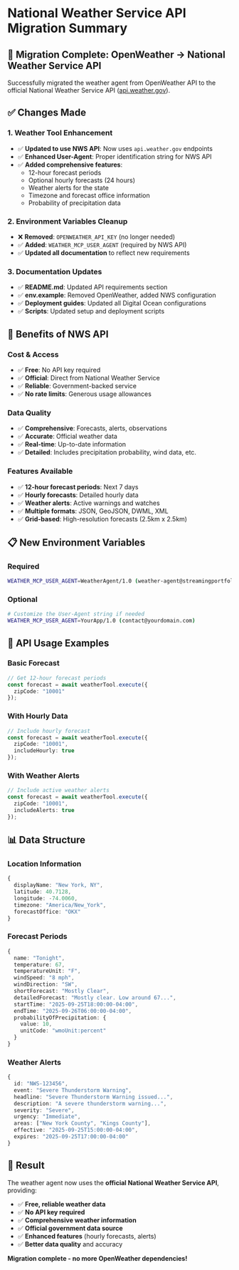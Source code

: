 # National Weather Service API Migration Summary

## 🎯 **Migration Complete: OpenWeather → National Weather Service API**

Successfully migrated the weather agent from OpenWeather API to the official National Weather Service API ([api.weather.gov](https://www.weather.gov/documentation/services-web-api)).

## ✅ **Changes Made**

### **1. Weather Tool Enhancement**
- ✅ **Updated to use NWS API**: Now uses `api.weather.gov` endpoints
- ✅ **Enhanced User-Agent**: Proper identification string for NWS API
- ✅ **Added comprehensive features**:
  - 12-hour forecast periods
  - Optional hourly forecasts (24 hours)
  - Weather alerts for the state
  - Timezone and forecast office information
  - Probability of precipitation data

### **2. Environment Variables Cleanup**
- ❌ **Removed**: `OPENWEATHER_API_KEY` (no longer needed)
- ✅ **Added**: `WEATHER_MCP_USER_AGENT` (required by NWS API)
- ✅ **Updated all documentation** to reflect new requirements

### **3. Documentation Updates**
- ✅ **README.md**: Updated API requirements section
- ✅ **env.example**: Removed OpenWeather, added NWS configuration
- ✅ **Deployment guides**: Updated all Digital Ocean configurations
- ✅ **Scripts**: Updated setup and deployment scripts

## 🚀 **Benefits of NWS API**

### **Cost & Access**
- ✅ **Free**: No API key required
- ✅ **Official**: Direct from National Weather Service
- ✅ **Reliable**: Government-backed service
- ✅ **No rate limits**: Generous usage allowances

### **Data Quality**
- ✅ **Comprehensive**: Forecasts, alerts, observations
- ✅ **Accurate**: Official weather data
- ✅ **Real-time**: Up-to-date information
- ✅ **Detailed**: Includes precipitation probability, wind data, etc.

### **Features Available**
- ✅ **12-hour forecast periods**: Next 7 days
- ✅ **Hourly forecasts**: Detailed hourly data
- ✅ **Weather alerts**: Active warnings and watches
- ✅ **Multiple formats**: JSON, GeoJSON, DWML, XML
- ✅ **Grid-based**: High-resolution forecasts (2.5km x 2.5km)

## 📋 **New Environment Variables**

### **Required**
```bash
WEATHER_MCP_USER_AGENT=WeatherAgent/1.0 (weather-agent@streamingportfolio.com)
```

### **Optional**
```bash
# Customize the User-Agent string if needed
WEATHER_MCP_USER_AGENT=YourApp/1.0 (contact@yourdomain.com)
```

## 🔧 **API Usage Examples**

### **Basic Forecast**
```typescript
// Get 12-hour forecast periods
const forecast = await weatherTool.execute({
  zipCode: "10001"
});
```

### **With Hourly Data**
```typescript
// Include hourly forecast
const forecast = await weatherTool.execute({
  zipCode: "10001",
  includeHourly: true
});
```

### **With Weather Alerts**
```typescript
// Include active weather alerts
const forecast = await weatherTool.execute({
  zipCode: "10001",
  includeAlerts: true
});
```

## 📊 **Data Structure**

### **Location Information**
```typescript
{
  displayName: "New York, NY",
  latitude: 40.7128,
  longitude: -74.0060,
  timezone: "America/New_York",
  forecastOffice: "OKX"
}
```

### **Forecast Periods**
```typescript
{
  name: "Tonight",
  temperature: 67,
  temperatureUnit: "F",
  windSpeed: "8 mph",
  windDirection: "SW",
  shortForecast: "Mostly Clear",
  detailedForecast: "Mostly clear. Low around 67...",
  startTime: "2025-09-25T18:00:00-04:00",
  endTime: "2025-09-26T06:00:00-04:00",
  probabilityOfPrecipitation: {
    value: 10,
    unitCode: "wmoUnit:percent"
  }
}
```

### **Weather Alerts**
```typescript
{
  id: "NWS-123456",
  event: "Severe Thunderstorm Warning",
  headline: "Severe Thunderstorm Warning issued...",
  description: "A severe thunderstorm warning...",
  severity: "Severe",
  urgency: "Immediate",
  areas: ["New York County", "Kings County"],
  effective: "2025-09-25T15:00:00-04:00",
  expires: "2025-09-25T17:00:00-04:00"
}
```

## 🎉 **Result**

The weather agent now uses the **official National Weather Service API**, providing:

- ✅ **Free, reliable weather data**
- ✅ **No API key required**
- ✅ **Comprehensive weather information**
- ✅ **Official government data source**
- ✅ **Enhanced features** (hourly forecasts, alerts)
- ✅ **Better data quality** and accuracy

**Migration complete - no more OpenWeather dependencies!**
